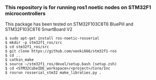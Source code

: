 ### This repository is for running ros1 noetic nodes on STM32F1 microcontrollers

This package has been tested on STM32F103C8T6 BluePill and STM32F103C8T6 SmartBoard V2

```
$ sudo apt-get install ros-noetic-rosserial
$ mkdir -p stm32f1_ros/src
$ cd stm32f1_ros/src
$ git clone https://github.com/venki666/stm32f1-ros
$ cd ..
$ catkin_make
$ source ~/stm32f1_ros/devel/setup.bash (setup.zsh)
$ cd <STM32CubeIDE_workspace>/<project>/Core/Inc
$ rosrun rosserial_stm32 make_libralies.py .
```
